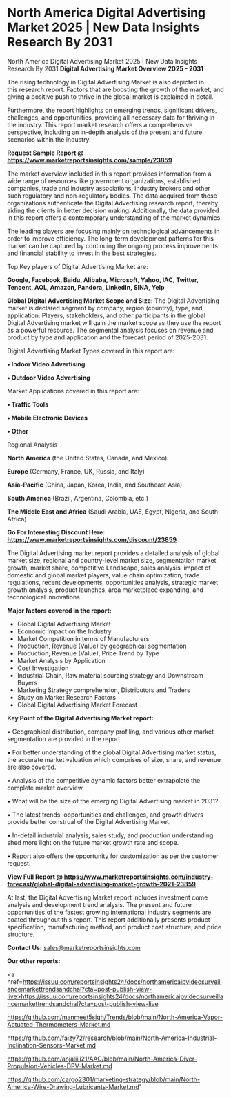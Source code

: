 # North America Digital Advertising Market 2025 | New Data Insights Research By 2031
North America Digital Advertising Market 2025 | New Data Insights Research By 2031
<Strong> Digital Advertising Market Overview 2025 - 2031</strong>

The rising technology in Digital Advertising Market is also depicted in this research report. Factors that are boosting the growth of the market, and giving a positive push to thrive in the global market is explained in detail.

Furthermore, the report highlights on emerging trends, significant drivers, challenges, and opportunities, providing all necessary data for thriving in the industry. This report market research offers a comprehensive perspective, including an in-depth analysis of the present and future scenarios within the industry.

<strong>Request Sample Report @ <a href=https://www.marketreportsinsights.com/sample/23859>https://www.marketreportsinsights.com/sample/23859</a></strong>

The market overview included in this report provides information from a wide range of resources like government organizations, established companies, trade and industry associations, industry brokers and other such regulatory and non-regulatory bodies. The data acquired from these organizations authenticate the Digital Advertising research report, thereby aiding the clients in better decision making. Additionally, the data provided in this report offers a contemporary understanding of the market dynamics.

The leading players are focusing mainly on technological advancements in order to improve efficiency. The long-term development patterns for this market can be captured by continuing the ongoing process improvements and financial stability to invest in the best strategies.

Top Key players of Digital Advertising Market are:

<strong>Google, Facebook, Baidu, Alibaba, Microsoft, Yahoo, IAC, Twitter, Tencent, AOL, Amazon, Pandora, LinkedIn, SINA, Yelp</strong>

<strong><b>Global Digital Advertising Market Scope and Size:</b></strong>
The Digital Advertising market is declared segment by company, region (country), type, and application. Players, stakeholders, and other participants in the global Digital Advertising market will gain the market scope as they use the report as a powerful resource. The segmental analysis focuses on revenue and product by type and application and the forecast period of 2025-2031.

Digital Advertising Market Types covered in this report are:

<strong>• Indoor Video Advertising

• Outdoor Video Advertising</strong>

Market Applications covered in this report are:

<strong>• Traffic Tools

• Mobile Electronic Devices

• Other</strong> 

Regional Analysis

<strong>North America</strong> (the United States, Canada, and Mexico)

<strong>Europe</strong> (Germany, France, UK, Russia, and Italy)

<strong>Asia-Pacific</strong> (China, Japan, Korea, India, and Southeast Asia)

<strong>South America</strong> (Brazil, Argentina, Colombia, etc.)

<strong>The Middle East and Africa</strong> (Saudi Arabia, UAE, Egypt, Nigeria, and South Africa)

<strong>Go For Interesting Discount Here: <a href=https://www.marketreportsinsights.com/discount/23859>https://www.marketreportsinsights.com/discount/23859</a></strong>

The Digital Advertising market report provides a detailed analysis of global market size, regional and country-level market size, segmentation market growth, market share, competitive Landscape, sales analysis, impact of domestic and global market players, value chain optimization, trade regulations, recent developments, opportunities analysis, strategic market growth analysis, product launches, area marketplace expanding, and technological innovations.

<strong><b>Major factors covered in the report:</b></strong>
<ul>
  <li>Global Digital Advertising Market </li>
  <li>Economic Impact on the Industry</li>
  <li>Market Competition in terms of Manufacturers</li>
  <li>Production, Revenue (Value) by geographical segmentation</li>
  <li>Production, Revenue (Value), Price Trend by Type</li>
  <li>Market Analysis by Application</li>
  <li>Cost Investigation</li>
  <li>Industrial Chain, Raw material sourcing strategy and Downstream Buyers</li>
  <li>Marketing Strategy comprehension, Distributors and Traders</li>
  <li>Study on Market Research Factors</li>
  <li>Global Digital Advertising Market Forecast</li>
</ul>

<strong><b>Key Point of the Digital Advertising Market report:</b></strong>

• Geographical distribution, company profiling, and various other market segmentation are provided in the report.

• For better understanding of the global Digital Advertising market status, the accurate market valuation which comprises of size, share, and revenue are also covered.

• Analysis of the competitive dynamic factors better extrapolate the complete market overview

• What will be the size of the emerging Digital Advertising market in 2031?

• The latest trends, opportunities and challenges, and growth drivers provide better construal of the Digital Advertising Market.

• In-detail industrial analysis, sales study, and production understanding shed more light on the future market growth rate and scope.

• Report also offers the opportunity for customization as per the customer request.

<strong><b>View Full Report @ <a href=https://www.marketreportsinsights.com/industry-forecast/global-digital-advertising-market-growth-2021-23859>https://www.marketreportsinsights.com/industry-forecast/global-digital-advertising-market-growth-2021-23859</a></b></strong>


At last, the Digital Advertising Market report includes investment come analysis and development trend analysis. The present and future opportunities of the fastest growing international industry segments are coated throughout this report. This report additionally presents product specification, manufacturing method, and product cost structure, and price structure.

<strong>Contact Us:</strong>
sales@marketreportsinsights.com

<strong>Our other reports:</strong>

<a href=https://issuu.com/reportsinsights24/docs/northamericaipvideosurveillancemarkettrendsandchal?cta=post-publish-view-live>https://issuu.com/reportsinsights24/docs/northamericaipvideosurveillancemarkettrendsandchal?cta=post-publish-view-live</a>

<a href=https://github.com/manmeet5sigh/Trends/blob/main/North-America-Vapor-Actuated-Thermometers-Market.md>https://github.com/manmeet5sigh/Trends/blob/main/North-America-Vapor-Actuated-Thermometers-Market.md</a>

<a href=https://github.com/faizy72/research/blob/main/North-America-Industrial-Inclination-Sensors-Market.md>https://github.com/faizy72/research/blob/main/North-America-Industrial-Inclination-Sensors-Market.md</a>

<a href=https://github.com/anjaliiii21/AAC/blob/main/North-America-Diver-Propulsion-Vehicles-DPV-Market.md>https://github.com/anjaliiii21/AAC/blob/main/North-America-Diver-Propulsion-Vehicles-DPV-Market.md</a>

<a href=https://github.com/cargo2301/marketing-strategy/blob/main/North-America-Wire-Drawing-Lubricants-Market.md>https://github.com/cargo2301/marketing-strategy/blob/main/North-America-Wire-Drawing-Lubricants-Market.md</a>"
